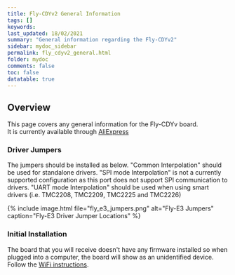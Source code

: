 ```yaml
---
title: Fly-CDYv2 General Information
tags: []
keywords: 
last_updated: 18/02/2021
summary: "General information regarding the Fly-CDYv2"
sidebar: mydoc_sidebar
permalink: fly_cdyv2_general.html
folder: mydoc
comments: false
toc: false
datatable: true
---
```


## Overview

This page covers any general information for the Fly-CDYv board.  
It is currently available through [AliExpress](https://www.aliexpress.com/item/1005001701631493.html)

### Driver Jumpers

The jumpers should be installed as below. "Common Interpolation" should be used for standalone drivers. "SPI mode Interpolation" is not a currently supported configuration as this port does not support SPI communication to drivers. "UART mode Interpolation" should be used when using smart drivers (i.e. TMC2208, TMC2209, TMC2225 and TMC2226)

{% include image.html file="fly_e3_jumpers.png" alt="Fly-E3 Jumpers" caption="Fly-E3 Driver Jumper Locations" %}

### Initial Installation

The board that you will receive doesn't have any firmware installed so when plugged into a computer, the board will show as an unidentified device.
Follow the [WiFi instructions](fly_cdyv2_connected_wifi.html).